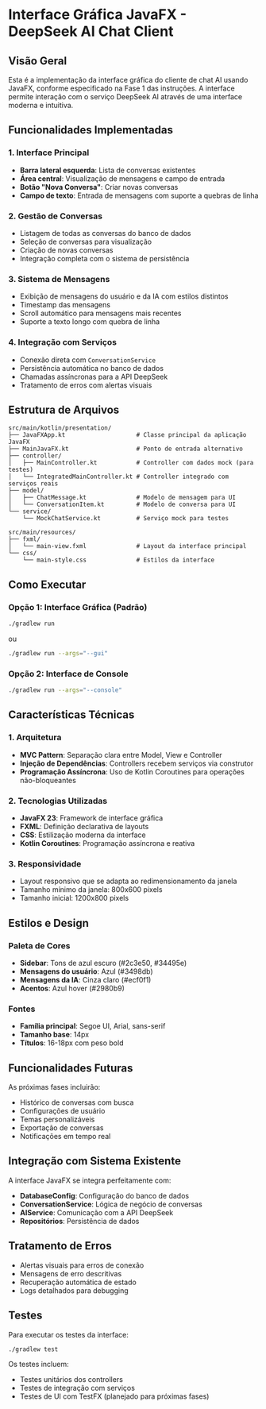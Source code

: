 # Interface Gráfica JavaFX - DeepSeek AI Chat Client

## Visão Geral

Esta é a implementação da interface gráfica do cliente de chat AI usando JavaFX, conforme especificado na Fase 1 das instruções. A interface permite interação com o serviço DeepSeek AI através de uma interface moderna e intuitiva.

## Funcionalidades Implementadas

### 1. **Interface Principal**
- **Barra lateral esquerda**: Lista de conversas existentes
- **Área central**: Visualização de mensagens e campo de entrada
- **Botão "Nova Conversa"**: Criar novas conversas
- **Campo de texto**: Entrada de mensagens com suporte a quebras de linha

### 2. **Gestão de Conversas**
- Listagem de todas as conversas do banco de dados
- Seleção de conversas para visualização
- Criação de novas conversas
- Integração completa com o sistema de persistência

### 3. **Sistema de Mensagens**
- Exibição de mensagens do usuário e da IA com estilos distintos
- Timestamp das mensagens
- Scroll automático para mensagens mais recentes
- Suporte a texto longo com quebra de linha

### 4. **Integração com Serviços**
- Conexão direta com `ConversationService`
- Persistência automática no banco de dados
- Chamadas assíncronas para a API DeepSeek
- Tratamento de erros com alertas visuais

## Estrutura de Arquivos

```
src/main/kotlin/presentation/
├── JavaFXApp.kt                    # Classe principal da aplicação JavaFX
├── MainJavaFX.kt                   # Ponto de entrada alternativo
├── controller/
│   ├── MainController.kt           # Controller com dados mock (para testes)
│   └── IntegratedMainController.kt # Controller integrado com serviços reais
├── model/
│   ├── ChatMessage.kt              # Modelo de mensagem para UI
│   └── ConversationItem.kt         # Modelo de conversa para UI
└── service/
    └── MockChatService.kt          # Serviço mock para testes

src/main/resources/
├── fxml/
│   └── main-view.fxml              # Layout da interface principal
└── css/
    └── main-style.css              # Estilos da interface
```

## Como Executar

### Opção 1: Interface Gráfica (Padrão)
```bash
./gradlew run
```
ou
```bash
./gradlew run --args="--gui"
```

### Opção 2: Interface de Console
```bash
./gradlew run --args="--console"
```

## Características Técnicas

### 1. **Arquitetura**
- **MVC Pattern**: Separação clara entre Model, View e Controller
- **Injeção de Dependências**: Controllers recebem serviços via construtor
- **Programação Assíncrona**: Uso de Kotlin Coroutines para operações não-bloqueantes

### 2. **Tecnologias Utilizadas**
- **JavaFX 23**: Framework de interface gráfica
- **FXML**: Definição declarativa de layouts
- **CSS**: Estilização moderna da interface
- **Kotlin Coroutines**: Programação assíncrona e reativa

### 3. **Responsividade**
- Layout responsivo que se adapta ao redimensionamento da janela
- Tamanho mínimo da janela: 800x600 pixels
- Tamanho inicial: 1200x800 pixels

## Estilos e Design

### Paleta de Cores
- **Sidebar**: Tons de azul escuro (#2c3e50, #34495e)
- **Mensagens do usuário**: Azul (#3498db)
- **Mensagens da IA**: Cinza claro (#ecf0f1)
- **Acentos**: Azul hover (#2980b9)

### Fontes
- **Família principal**: Segoe UI, Arial, sans-serif
- **Tamanho base**: 14px
- **Títulos**: 16-18px com peso bold

## Funcionalidades Futuras

As próximas fases incluirão:
- Histórico de conversas com busca
- Configurações de usuário
- Temas personalizáveis
- Exportação de conversas
- Notificações em tempo real

## Integração com Sistema Existente

A interface JavaFX se integra perfeitamente com:
- **DatabaseConfig**: Configuração do banco de dados
- **ConversationService**: Lógica de negócio de conversas
- **AIService**: Comunicação com a API DeepSeek
- **Repositórios**: Persistência de dados

## Tratamento de Erros

- Alertas visuais para erros de conexão
- Mensagens de erro descritivas
- Recuperação automática de estado
- Logs detalhados para debugging

## Testes

Para executar os testes da interface:
```bash
./gradlew test
```

Os testes incluem:
- Testes unitários dos controllers
- Testes de integração com serviços
- Testes de UI com TestFX (planejado para próximas fases)
